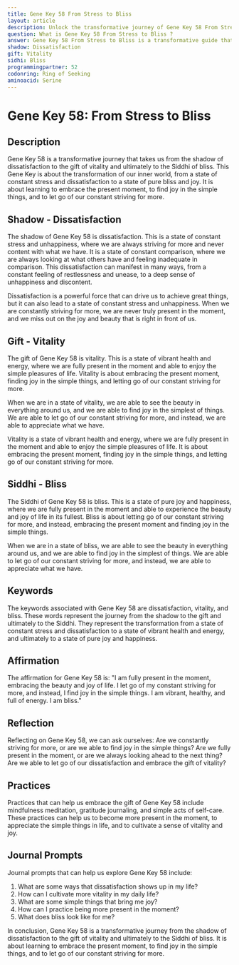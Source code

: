 ```yaml
---
title: Gene Key 58 From Stress to Bliss
layout: article
description: Unlock the transformative journey of Gene Key 58 From Stress to Bliss. Discover how to shift from dissatisfaction to vitality, and ultimately, experience pure joy and bliss in your life.
question: What is Gene Key 58 From Stress to Bliss ?
answer: Gene Key 58 From Stress to Bliss is a transformative guide that helps you shift from stress to a state of bliss. It uses a unique approach to unlock your potential, enhancing joy and vitality in your life.
shadow: Dissatisfaction
gift: Vitality
sidhi: Bliss
programmingpartner: 52
codonring: Ring of Seeking
aminoacid: Serine
---
```

# Gene Key 58: From Stress to Bliss

## Description

Gene Key 58 is a transformative journey that takes us from the shadow of dissatisfaction to the gift of vitality and ultimately to the Siddhi of bliss. This Gene Key is about the transformation of our inner world, from a state of constant stress and dissatisfaction to a state of pure bliss and joy. It is about learning to embrace the present moment, to find joy in the simple things, and to let go of our constant striving for more.

## Shadow - Dissatisfaction

The shadow of Gene Key 58 is dissatisfaction. This is a state of constant stress and unhappiness, where we are always striving for more and never content with what we have. It is a state of constant comparison, where we are always looking at what others have and feeling inadequate in comparison. This dissatisfaction can manifest in many ways, from a constant feeling of restlessness and unease, to a deep sense of unhappiness and discontent.

Dissatisfaction is a powerful force that can drive us to achieve great things, but it can also lead to a state of constant stress and unhappiness. When we are constantly striving for more, we are never truly present in the moment, and we miss out on the joy and beauty that is right in front of us.

## Gift - Vitality

The gift of Gene Key 58 is vitality. This is a state of vibrant health and energy, where we are fully present in the moment and able to enjoy the simple pleasures of life. Vitality is about embracing the present moment, finding joy in the simple things, and letting go of our constant striving for more.

When we are in a state of vitality, we are able to see the beauty in everything around us, and we are able to find joy in the simplest of things. We are able to let go of our constant striving for more, and instead, we are able to appreciate what we have.

Vitality is a state of vibrant health and energy, where we are fully present in the moment and able to enjoy the simple pleasures of life. It is about embracing the present moment, finding joy in the simple things, and letting go of our constant striving for more.

## Siddhi - Bliss

The Siddhi of Gene Key 58 is bliss. This is a state of pure joy and happiness, where we are fully present in the moment and able to experience the beauty and joy of life in its fullest. Bliss is about letting go of our constant striving for more, and instead, embracing the present moment and finding joy in the simple things.

When we are in a state of bliss, we are able to see the beauty in everything around us, and we are able to find joy in the simplest of things. We are able to let go of our constant striving for more, and instead, we are able to appreciate what we have.

## Keywords

The keywords associated with Gene Key 58 are dissatisfaction, vitality, and bliss. These words represent the journey from the shadow to the gift and ultimately to the Siddhi. They represent the transformation from a state of constant stress and dissatisfaction to a state of vibrant health and energy, and ultimately to a state of pure joy and happiness.

## Affirmation

The affirmation for Gene Key 58 is: "I am fully present in the moment, embracing the beauty and joy of life. I let go of my constant striving for more, and instead, I find joy in the simple things. I am vibrant, healthy, and full of energy. I am bliss."

## Reflection

Reflecting on Gene Key 58, we can ask ourselves: Are we constantly striving for more, or are we able to find joy in the simple things? Are we fully present in the moment, or are we always looking ahead to the next thing? Are we able to let go of our dissatisfaction and embrace the gift of vitality?

## Practices

Practices that can help us embrace the gift of Gene Key 58 include mindfulness meditation, gratitude journaling, and simple acts of self-care. These practices can help us to become more present in the moment, to appreciate the simple things in life, and to cultivate a sense of vitality and joy.

## Journal Prompts

Journal prompts that can help us explore Gene Key 58 include: 

1. What are some ways that dissatisfaction shows up in my life? 
2. How can I cultivate more vitality in my daily life? 
3. What are some simple things that bring me joy? 
4. How can I practice being more present in the moment? 
5. What does bliss look like for me? 

In conclusion, Gene Key 58 is a transformative journey from the shadow of dissatisfaction to the gift of vitality and ultimately to the Siddhi of bliss. It is about learning to embrace the present moment, to find joy in the simple things, and to let go of our constant striving for more.